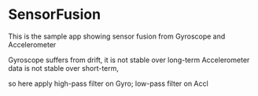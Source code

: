 # SensorFusion

This is the sample app showing sensor fusion from Gyroscope and Accelerometer

Gyroscope suffers from drift, it is not stable over long-term
Accelerometer data is not stable over short-term,

so here apply high-pass filter on Gyro; low-pass filter on Accl

